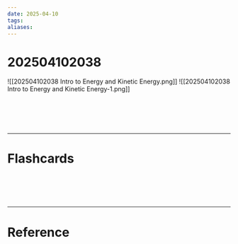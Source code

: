 ```yaml
---
date: 2025-04-10
tags: 
aliases:
---
```

# 202504102038
![[202504102038 Intro to Energy and Kinetic Energy.png]]
![[202504102038 Intro to Energy and Kinetic Energy-1.png]]

# ‌
---
# Flashcards


# ‌
---
# Reference
